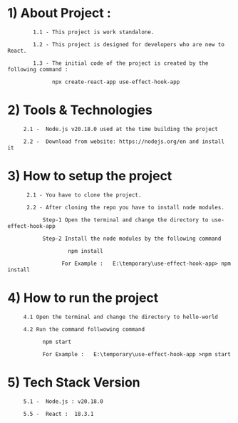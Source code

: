 
#      1) About Project :

            1.1 - This project is work standalone.
         
            1.2 - This project is designed for developers who are new to React.
         
            1.3 - The initial code of the project is created by the following command :
      
                  npx create-react-app use-effect-hook-app 


#      2) Tools & Technologies

         2.1 -  Node.js v20.18.0 used at the time building the project
      
         2.2 -  Download from website: https://nodejs.org/en and install it

  

           

#      3) How to setup the project

          2.1 - You have to clone the project.
      
          2.2 - After cloning the repo you have to install node modules.
      
               Step-1 Open the terminal and change the directory to use-effect-hook-app 
      
               Step-2 Install the node modules by the following command
      
                       npm install
      
                     For Example :   E:\temporary\use-effect-hook-app> npm install



#      4) How to run the project

         4.1 Open the terminal and change the directory to hello-world
      
         4.2 Run the command follwowing command
      
               npm start
      
               For Example :   E:\temporary\use-effect-hook-app >npm start
         

#      5) Tech Stack Version

         5.1 -  Node.js : v20.18.0
      
         5.5 -  React :  18.3.1
         

